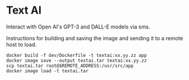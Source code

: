 # Text AI
Interact with Open AI's GPT-3 and DALL-E models via sms.



Instructions for building and saving the image and sending it to a remote host to load.

```
docker build -f dev/Dockerfile -t textai:xx.yy.zz app
docker image save --output textai.tar textai:xx.yy.zz
scp textai.tar root@$REMOTE_ADDRESS:/usr/src/app
docker image load -t textai.tar
```
